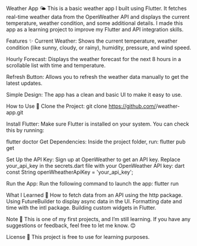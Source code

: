 Weather App 🌤️
This is a basic weather app I built using Flutter. It fetches real-time weather data from the OpenWeather API and displays the current temperature, weather condition, and some additional details. I made this app as a learning project to improve my Flutter and API integration skills.

Features ✨
Current Weather:
Shows the current temperature, weather condition (like sunny, cloudy, or rainy), humidity, pressure, and wind speed.

Hourly Forecast:
Displays the weather forecast for the next 8 hours in a scrollable list with time and temperature.

Refresh Button:
Allows you to refresh the weather data manually to get the latest updates.

Simple Design:
The app has a clean and basic UI to make it easy to use.

How to Use 🚀
Clone the Project:
git clone https://github.com/<your-username>/weather-app.git

Install Flutter:
Make sure Flutter is installed on your system. You can check this by running:

flutter doctor
Get Dependencies:
Inside the project folder, 
run:
flutter pub get

Set Up the API Key:
Sign up at OpenWeather to get an API key.
Replace your_api_key in the secrets.dart file with your OpenWeather API key:
dart
const String openWheatherApiKey = 'your_api_key';

Run the App:
Run the following command to launch the app:
flutter run



What I Learned 📝
How to fetch data from an API using the http package.
Using FutureBuilder to display async data in the UI.
Formatting date and time with the intl package.
Building custom widgets in Flutter.

Note 📢
This is one of my first projects, and I’m still learning. If you have any suggestions or feedback, feel free to let me know. 😊

License 📜
This project is free to use for learning purposes.
